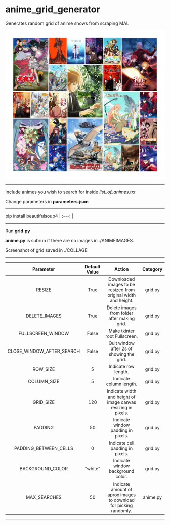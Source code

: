 # anime_grid_generator
Generates random grid of anime shows from scraping MAL

![alt text](example.png)



----------------------------------------------------------------

Include animes you wish to search for inside _list_of_animes.txt_

Change parameters in __parameters.json__

----------------------------------------------------------------

pip install beautifulsoup4
| :---:   | 

----------------------------------------------------------------

Run __grid.py__ 

__anime.py__ is subrun if there are no images in ./ANIMEIMAGES.

Screenshot of grid saved in ./COLLAGE

----------------------------------------------------------------

Parameter		    						 |  Default Value | Action|Category
| :---:   | :---: | :---: | :---: |
RESIZE 	|		      							True		|						Downloaded images to be resized from original width and height.|	grid.py
DELETE_IMAGES |									True	|							Delete images from folder after making grid.|	grid.py
FULLSCREEN_WINDOW  		|					False	|							Make tkinter root Fullscreen.|	grid.py
CLOSE_WINDOW_AFTER_SEARCH	|			False	|							Quit window after 2s of showing the grid.|	grid.py
ROW_SIZE				|								5			|							Indicate row length.|	grid.py
COLUMN_SIZE 			|							5			|							Indicate column length.|	grid.py
GRID_SIZE 	|					120			|						Indicate width and height of image canvas resizing in pixels.|grid.py	
PADDING								|					50			|							Indicate window padding in pixels.|	grid.py
PADDING_BETWEEN_CELLS 	|				0			|							Indicate cell padding in pixels.|	grid.py
BACKGROUND_COLOR 					|	 	 "white"	|						Indicate window background color.|	grid.py
MAX_SEARCHES 					|	 	 50	|						Indicate amount of aprox images to download for picking randomly.|	anime.py


----------------------------------------------------------------
